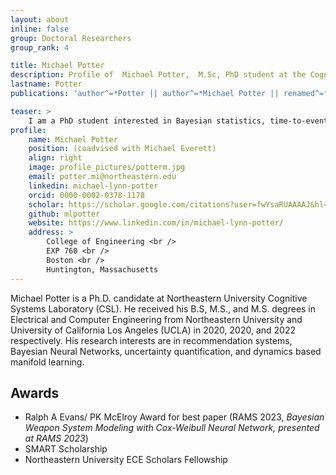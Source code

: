 ```yaml
---
layout: about
inline: false
group: Doctoral Researchers
group_rank: 4

title: Michael Potter
description: Profile of  Michael Potter,  M.Sc, PhD student at the Cognitive Systems Lab
lastname: Potter
publications: 'author^=*Potter || author^=*Michael Potter || renamed^=*Michael Potter'

teaser: >
    I am a PhD student interested in Bayesian statistics, time-to-event modeling, and physics-based deep learning. A fun fact about me is that I am a professional juggler (I can juggle anything).
profile:
    name: Michael Potter
    position: (coadvised with Michael Everett)
    align: right
    image: profile_pictures/potterm.jpg
    email: potter.mi@northeastern.edu
    linkedin: michael-lynn-potter
    orcid: 0000-0002-0378-1178
    scholar: https://scholar.google.com/citations?user=fwYsaRUAAAAJ&hl=en
    github: mlpotter
    website: https://www.linkedin.com/in/michael-lynn-potter/
    address: >
        College of Engineering <br />
        EXP 760 <br />
        Boston <br />
        Huntington, Massachusetts
---
```


Michael Potter is a Ph.D. candidate at Northeastern University Cognitive Systems Laboratory (CSL). He received his B.S, M.S., and M.S.  degrees in Electrical and Computer Engineering from Northeastern University and University of California Los Angeles (UCLA) in 2020, 2020, and 2022 respectively. His research interests are in recommendation systems, Bayesian Neural Networks, uncertainty quantification, and dynamics based manifold learning.  


## Awards
* Ralph A Evans/ PK McElroy Award for best paper (RAMS 2023, *Bayesian Weapon System Modeling with Cox-Weibull Neural Network, presented at RAMS 2023*)
* SMART Scholarship
* Northeastern University ECE Scholars Fellowship